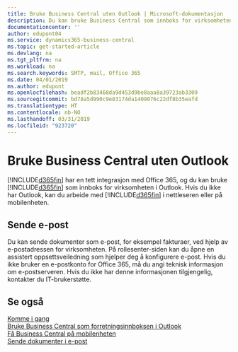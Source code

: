 ```yaml
---
title: Bruke Business Central uten Outlook | Microsoft-dokumentasjon
description: Du kan bruke Business Central som innboks for virksomheten i Outlook fordi den er integrert med Office 365, men du kan også arbeide uten Outlook i en nettleser eller på den mobile enheten.
documentationcenter: ''
author: edupont04
ms.service: dynamics365-business-central
ms.topic: get-started-article
ms.devlang: na
ms.tgt_pltfrm: na
ms.workload: na
ms.search.keywords: SMTP, mail, Office 365
ms.date: 04/01/2019
ms.author: edupont
ms.openlocfilehash: beadf2b83468da9d453d9be8aaa8a39723ab3309
ms.sourcegitcommit: bd78a5d990c9e83174da1409076c22df8b35eafd
ms.translationtype: HT
ms.contentlocale: nb-NO
ms.lasthandoff: 03/31/2019
ms.locfileid: "923720"
---
```

# <a name="using-business-central-without-outlook"></a>Bruke Business Central uten Outlook
[!INCLUDE[d365fin](includes/d365fin_md.md)] har en tett integrasjon med Office 365, og du kan bruke [!INCLUDE[d365fin](includes/d365fin_md.md)] som innboks for virksomheten i Outlook. Hvis du ikke har Outlook, kan du arbeide med [!INCLUDE[d365fin](includes/d365fin_md.md)] i nettleseren eller på mobilenheten.  

## <a name="sending-email"></a>Sende e-post
Du kan sende dokumenter som e-post, for eksempel fakturaer, ved hjelp av e-postadressen for virksomheten. På rollesenter-siden kan du åpne en assistert oppsettsveiledning som hjelper deg å konfigurere e-post. Hvis du ikke bruker en e-postkonto for Office 365, må du angi teknisk informasjon om e-postserveren. Hvis du ikke har denne informasjonen tilgjengelig, kontakter du IT-brukerstøtte.  


## <a name="see-also"></a>Se også
[Komme i gang](product-get-started.md)  
[Bruke Business Central som forretningsinnboksen i Outlook](admin-outlook.md)  
[Få Business Central på mobilenheten](install-mobile-app.md)  
[Sende dokumenter i e-post](ui-how-send-documents-email.md)

